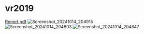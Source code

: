 # vr2019
[Report.pdf](https://github.com/user-attachments/files/21604837/Report.pdf)
![Screenshot_20241014_204915](https://github.com/user-attachments/assets/6f7030c5-473e-41de-bcfe-252bf7b12ea4)
![Screenshot_20241014_204803](https://github.com/user-attachments/assets/8a3de761-deb4-4707-8fb3-7e5185a26f13)
![Screenshot_20241014_204847](https://github.com/user-attachments/assets/193c78f7-9dac-440c-bb49-cf8011b27c53)
